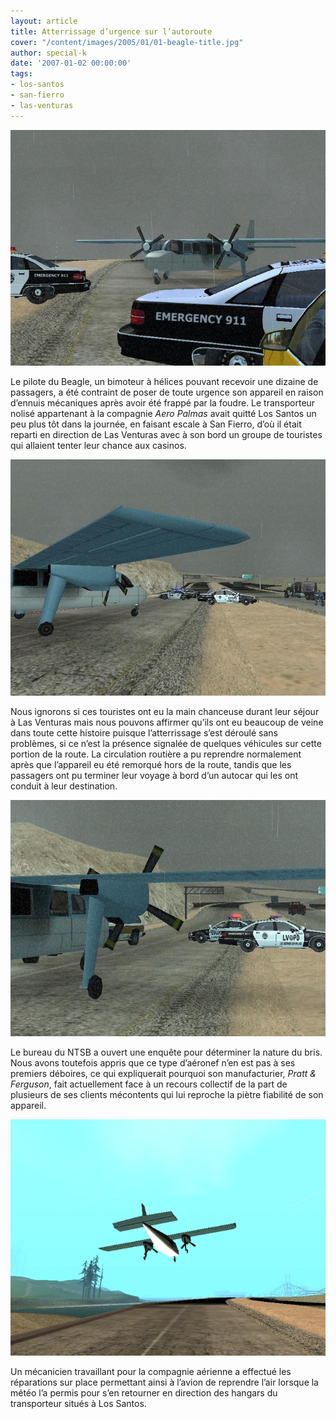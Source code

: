 ```yaml
---
layout: article
title: Atterrissage d’urgence sur l’autoroute
cover: "/content/images/2005/01/01-beagle-title.jpg"
author: special-k
date: '2007-01-02 00:00:00'
tags:
- los-santos
- san-fierro
- las-venturas
---
```


![](  /content/images/2005/01/01-beagle-highway_03.jpg)

Le pilote du Beagle, un bimoteur à hélices pouvant recevoir une dizaine de passagers, a été contraint de poser de toute urgence son appareil en raison d’ennuis mécaniques après avoir été frappé par la foudre. Le transporteur nolisé appartenant à la compagnie _Aero Palmas_ avait quitté Los Santos un peu plus tôt dans la journée, en faisant escale à San Fierro, d’où il était reparti en direction de Las Venturas avec à son bord un groupe de touristes qui allaient tenter leur chance aux casinos.

![](  /content/images/2005/01/01-beagle-highway_01.jpg)

Nous ignorons si ces touristes ont eu la main chanceuse durant leur séjour à Las Venturas&nbsp;mais nous pouvons affirmer qu’ils ont eu beaucoup de veine dans toute cette histoire puisque l’atterrissage s’est déroulé sans problèmes, si ce n’est la présence signalée de quelques véhicules sur cette portion de la route. La circulation routière a pu reprendre normalement après que l’appareil eu été remorqué hors de la route, tandis que les passagers ont pu terminer leur voyage à bord d’un autocar qui les ont conduit à leur destination.

![](  /content/images/2005/01/01-beagle-highway_02.jpg)

Le bureau du NTSB a ouvert une enquête pour déterminer la nature du bris. Nous avons toutefois appris que ce type d’aéronef n’en est pas à ses premiers déboires, ce qui expliquerait pourquoi son manufacturier, _Pratt & Ferguson_, fait actuellement face à un recours collectif de la part de plusieurs de ses clients mécontents qui lui reproche la piètre fiabilité de son appareil.

![](  /content/images/2005/01/01-beagle-takeoff.jpg)

Un mécanicien travaillant pour la compagnie aérienne a effectué les réparations sur place permettant ainsi à l’avion de reprendre l’air lorsque la météo l’a permis pour s’en retourner en direction des hangars du transporteur situés à Los Santos.

<!--kg-card-end: markdown-->
